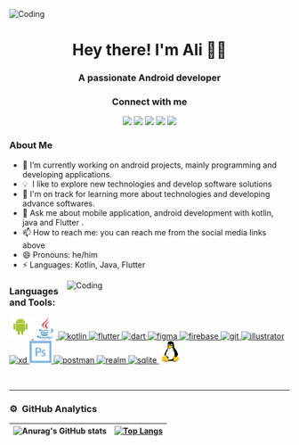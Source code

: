 <img align="top|center" alt="Coding" src="https://user-images.githubusercontent.com/73734233/185778570-9f2eaf7e-4e65-4c25-823c-565d19f9c9de.gif" align="center"/>


<h1 align="center">Hey there! I'm Ali 👋😃</h1>
<h3 align="center">A passionate Android developer</h3>


<h3 align="center">Connect with me</h3>
<p align="center">
  <a href= "https://www.linkedin.com/in/alikazemi-developer/"><img src="https://img.icons8.com/dusk/48/000000/linkedin.png"/></a>
  <a href= "https://medium.com/@alikazemi.developer"><img src="https://img.icons8.com/dusk/48/000000/medium-new.png"/></a>
  <a href= "https://www.instagram.com/artinsoft.official/"><img src="https://user-images.githubusercontent.com/73734233/157426490-088c7bee-9979-4bd6-b31a-575f50c6a097.png"/></a>
  <a href= "https://www.youtube.com/channel/UCbZqJMtwXIlNzUEO6YBtaKw"><img src="https://img.icons8.com/dusk/48/000000/youtube--v2.png"/></a>
  <a href= "mailto:Alikazemi.developer@gmail.com"><img width="54px" src="https://user-images.githubusercontent.com/73734233/157443522-ba2eed6a-59c0-47ee-a5f1-c236f1ade1d6.png"/></a>
</p>

### About Me

- 🔭 I’m currently working on android projects, mainly programming and developing applications.
- 💡 &nbsp;I like to explore new technologies and develop software solutions
- 🌱 I'm on track for learning more about technologies and developing advance softwares.
- 💬 Ask me about mobile application, android development with kotlin, java and Flutter .
- 📫 How to reach me: you can reach me from the social media links above
- 😄 Pronouns: he/him
- ⚡ Languages: Kotlin, Java, Flutter


<img align="right" alt="Coding" width="400" src="https://cdn.dribbble.com/users/1162077/screenshots/3848914/media/320984a9ca58b3c73274c9259ecf6de8.gif" align="right"/>




<h3 align="left">Languages and Tools:</h3>
<p align="left"> <a href="https://developer.android.com" target="_blank" rel="noreferrer"> <img src="https://raw.githubusercontent.com/devicons/devicon/master/icons/android/android-original-wordmark.svg" alt="android" width="40" height="40"/> </a> <a href="https://www.java.com" target="_blank" rel="noreferrer"> <img src="https://raw.githubusercontent.com/devicons/devicon/master/icons/java/java-original.svg" alt="java" width="40" height="40"/> </a> <a href="https://kotlinlang.org" target="_blank" rel="noreferrer"> <img src="https://www.vectorlogo.zone/logos/kotlinlang/kotlinlang-icon.svg" alt="kotlin" width="40" height="40"/> </a> <a href="https://flutter.dev" target="_blank" rel="noreferrer"> <img src="https://www.vectorlogo.zone/logos/flutterio/flutterio-icon.svg" alt="flutter" width="40" height="40"/> </a><a href="https://dart.dev" target="_blank" rel="noreferrer"> <img src="https://www.vectorlogo.zone/logos/dartlang/dartlang-icon.svg" alt="dart" width="40" height="40"/> </a> <a href="https://www.figma.com/" target="_blank" rel="noreferrer"> <img src="https://www.vectorlogo.zone/logos/figma/figma-icon.svg" alt="figma" width="40" height="40"/> </a> <a href="https://firebase.google.com/" target="_blank" rel="noreferrer"> <img src="https://www.vectorlogo.zone/logos/firebase/firebase-icon.svg" alt="firebase" width="40" height="40"/> </a>  <a href="https://git-scm.com/" target="_blank" rel="noreferrer"> <img src="https://www.vectorlogo.zone/logos/git-scm/git-scm-icon.svg" alt="git" width="40" height="40"/> </a> <a href="https://www.adobe.com/in/products/illustrator.html" target="_blank" rel="noreferrer"> <img src="https://www.vectorlogo.zone/logos/adobe_illustrator/adobe_illustrator-icon.svg" alt="illustrator" width="40" height="40"/> </a> <a href="https://www.adobe.com/products/xd.html" target="_blank" rel="noreferrer"> <img src="https://cdn.worldvectorlogo.com/logos/adobe-xd.svg" alt="xd" width="40" height="40"/> </a><a href="https://www.photoshop.com/en" target="_blank" rel="noreferrer"> <img src="https://raw.githubusercontent.com/devicons/devicon/master/icons/photoshop/photoshop-line.svg" alt="photoshop" width="40" height="40"/> </a> <a href="https://postman.com" target="_blank" rel="noreferrer"> <img src="https://www.vectorlogo.zone/logos/getpostman/getpostman-icon.svg" alt="postman" width="40" height="40"/> </a> <a href="https://realm.io/" target="_blank" rel="noreferrer"> <img src="https://raw.githubusercontent.com/bestofjs/bestofjs-webui/8665e8c267a0215f3159df28b33c365198101df5/public/logos/realm.svg" alt="realm" width="40" height="40"/> </a> <a href="https://www.sqlite.org/" target="_blank" rel="noreferrer"> <img src="https://www.vectorlogo.zone/logos/sqlite/sqlite-icon.svg" alt="sqlite" width="40" height="40"/> </a> <a href="https://www.linux.org/" target="_blank" rel="noreferrer"> <img src="https://raw.githubusercontent.com/devicons/devicon/master/icons/linux/linux-original.svg" alt="linux" width="40" height="40"/> </a>  </p>
<br />

---

 ### ⚙️ &nbsp;GitHub Analytics
|![Anurag's GitHub stats](https://github-readme-stats.vercel.app/api?username=Ali-Kazemii&show_icons=true&theme=swift)|[![Top Langs](https://github-readme-stats.vercel.app/api/top-langs/?username=Ali-Kazemii&layout=compact&show_icons=true&theme=swift)](https://github.com/anuraghazra/github-readme-stats)|
------------- | -------------
